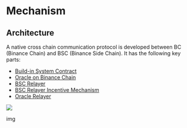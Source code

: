# Mechanism

## Architecture <a id="architecture"></a>

A native cross chain communication protocol is developed between BC \(Binance Chain\) and BSC \(Binance Side Chain\). It has the following key parts:

* ​[Build-in System Contract](https://docs.binance.org/smart-chain/guides/concepts/system-contract.html)​
* ​[Oracle on Binance Chain](https://docs.binance.org/smart-chain/guides/concepts/oracle-module.html)​
* ​[BSC Relayer](https://docs.binance.org/smart-chain/guides/concepts/bsc-relayer.html)​
* ​[BSC Relayer Incentive Mechanism](https://docs.binance.org/smart-chain/guides/concepts/incentives.html)​
* ​[Oracle Relayer](https://docs.binance.org/smart-chain/guides/concepts/oracle-relayer.html)​

![](https://lh3.googleusercontent.com/0JqykN-TYAyuwML_9bMphW7UWKDX4mN4CjM-K-CL7tiyrM38ceDVdlZrDLKFnWeaiWlYqnEhRrcHsoRnvJwn_A9BauXWlESLwy0njHFh64Za_PrdaEI-CQzJ5IHEHMJqI0f_Bp3h)

img


